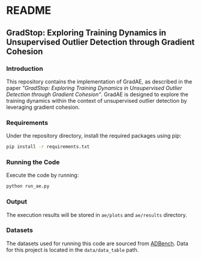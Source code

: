 # README

## GradStop: Exploring Training Dynamics in Unsupervised Outlier Detection through Gradient Cohesion

### Introduction
This repository contains the implementation of GradAE, as described in the paper *"GradStop: Exploring Training Dynamics in Unsupervised Outlier Detection through Gradient Cohesion"*. GradAE is designed to explore the training dynamics within the context of unsupervised outlier detection by leveraging gradient cohesion.

### Requirements
Under the repository directory, install the required packages using pip:
```bash
pip install -r requirements.txt
```

### Running the Code
Execute the code by running:
```bash
python run_ae.py
```

### Output
The execution results will be stored in `ae/plots` and `ae/results` directory.

### Datasets
The datasets used for running this code are sourced from [ADBench](https://github.com/Minqi824/ADBench/tree/main/adbench/datasets/Classical). Data for this project is located in the `data/data_table` path.
